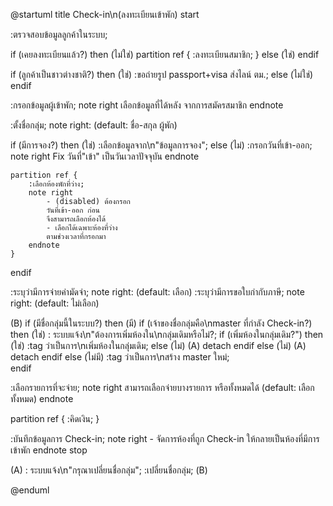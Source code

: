 @startuml
title Check-in\n(ลงทะเบียนเข้าพัก)
start

:ตรวจสอบข้อมูลลูกค้าในระบบ;

if (เคยลงทะเบียนแล้ว?) then (ไม่ใช่)
    partition ref {
        :ลงทะเบียนสมาชิก;
    }
else (ใช่)
endif

if (ลูกค้าเป็นชาวต่างชาติ?) then (ใช่)
    :ขอถ่ายรูป passport+visa
    ส่งไลน์ ตม.;
else (ไม่ใช่)
endif

:กรอกข้อมูลผู้เข้าพัก;
note right 
    เลือกข้อมูลที่ได้หลัง
    จากการสมัครสมาชิก
endnote

:ตั้งชื่อกลุ่ม;
note right: (default: ชื่อ-สกุล ผู้พัก)

if (มีการจอง?) then (ใช่)
    :เลือกข้อมูลจาก\n"ข้อมูลการจอง";
else (ไม่)
    :กรอกวันที่เข้า-ออก;
    note right
        Fix วันที่"เข้า"
        เป็นวันเวลาปัจจุบัน
    endnote

    partition ref {
        :เลือกห้องพักที่ว่าง;
        note right
            - (disabled) ต้องกรอก
            วันที่เข้า-ออก ก่อน
            จึงสามารถเลือกห้องได้
            - เลือกได้เฉพาะห้องที่ว่าง
            ตามช่วงเวลาที่กรอกมา
        endnote
    }

endif

:ระบุว่ามีการจ่ายค่ามัดจำ;
note right: (default: เลือก)
:ระบุว่ามีการขอใบกำกับภาษี;
note right: (default: ไม่เลือก)

(B)
if (มีชื่อกลุ่มนี้ในระบบ?) then (มี)
    if (เจ้าของชื่อกลุ่มคือ\nmaster ที่กำลัง Check-in?) then (ใช่)
        :         ระบบแจ้ง\n"ต้องการเพิ่มห้องใน\nกลุ่มเดิมหรือไม่?;
        if (เพิ่มห้องในกลุ่มเดิม?") then (ใช่)
        :tag ว่าเป็นการ\nเพิ่มห้องในกลุ่มเดิม;
        else (ไม่)
            (A)
            detach
        endif
    else (ไม่)
        (A)
        detach
    endif
else (ไม่มี)
    :tag ว่าเป็นการ\nสร้าง master ใหม่;    
endif

:เลือกรายการที่จะจ่าย;
note right
    สามารถเลือกจ่ายบางรายการ
    หรือทั้งหมดได้
    (default: เลือกทั้งหมด)
endnote

partition ref {
    :คิดเงิน;
}

:บันทึกข้อมูลการ Check-in;
note right
    - จัดการห้องที่ถูก Check-in 
      ให้กลายเป็นห้องที่มีการเข้าพัก
endnote
stop

(A)
:            ระบบแจ้ง\n"กรุณาเปลี่ยนชื่อกลุ่ม";
:เปลี่ยนชื่อกลุ่ม;
(B)

@enduml
